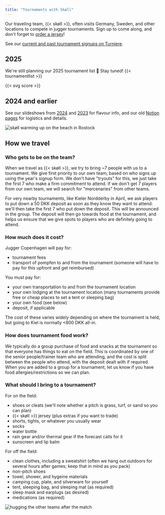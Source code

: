 ```yaml
---
title: "Tournaments with Skøll"
---
```

Our traveling team, {{< skøll >}}, often visits Germany, Sweden, and other locations to compete in jugger tournaments. Sign up to come along, and don't forget to [order a jersey](https://tinyurl.com/skolljersey)!

See our [current and past tournament signups on Turniere](https://turniere.jugger.org/list.team.info.php?lang=en&id=1387).

## 2025
We're still planning our 2025 tournament list 📆 Stay tuned!
{{< tournamentlist >}}

{{< svg score >}}

## 2024 and earlier
See our slideshows from [2024](https://docs.google.com/presentation/d/1g816zuHbUddpkBhVUjT8g6rc5lEQ-qgtcQndeMBZ97E/edit?usp=sharing) and [2023](https://docs.google.com/presentation/d/1VBA__c0dFqcb1uy2uRCcCFGVKEw3fcjWJItP1iG1KZE/edit#slide=id.p) for flavour info, and our old [Notion pages](https://juggercph.notion.site/Tournament-Plans-b9adb6d7f64d43b1ad6695d043619718) for logistics and details.

![skøll warming up on the beach in Rostock](/images/beach.webp)
## How we travel

### Who gets to be on the team?
When we travel as {{< skøll >}}, we try to bring ~7 people with us to a tournament. We give first priority to our own team, based on who signs up using the year's signup form. We don't have "tryouts" for this, we just take the first 7 who make a firm commitment to attend. If we don't get 7 players from our own team, we will search for "mercenaries" from other teams.

For very nearby tournaments, like Kieler Nordderby in April, we ask players to put down a 50 DKK deposit as soon as they know they want to attend: we'll then take the first 7 who put down the deposit. This will be announced in the group. The deposit will then go towards food at the tournament, and helps us ensure that we give spots to players who are definitely going to attend.

### How much does it cost?
Jugger Copenhagen will pay for:
* tournament fees
* transport of pompfen to and from the tournament (someone will have to pay for this upfront and get reimbursed)

You must pay for:
* your own transportation to and from the tournament location
* your own lodging at the tournament location (many tournaments provide free or cheap places to set a tent or sleeping bag)
* your own food (see below)
* deposit, if applicable

The cost of these varies widely depending on where the tournament is held, but going to Kiel is normally <800 DKK all-in.

### How does tournament food work?
We typically do a group purchase of food and snacks at the tournament so that everyone has things to eat on the field. This is coordinated by one of the senior people/trainer team who are attending, and the cost is split between the people who attend, with the deposit dealt with if required. When you are added to a group for a tournament, let us know if you have food allergies/restrictions so we can plan.

### What should I bring to a tournament?
For on the field:
* shoes or cleats (we'll note whether a pitch is grass, turf, or sand so you can plan)
* {{< skøll >}} jersey (plus extras if you want to trade)
* shorts, tights, or whatever you usually wear
* socks
* water bottle
* rain gear and/or thermal gear if the forecast calls for it
* sunscreen and lip balm

For off the field:
* clean clothes, including a sweatshirt (often we hang out outdoors for several hours after games; keep that in mind as you pack)
* non-pitch shoes
* towel, shower, and hygeine materials
* camping cup, plate, and silverware for yourself
* tent, sleeping bag, and sleeping mat (as required)
* sleep mask and earplugs (as desired)
* medications (as required)

![hugging the other teams after the match](/images/hug.webp)